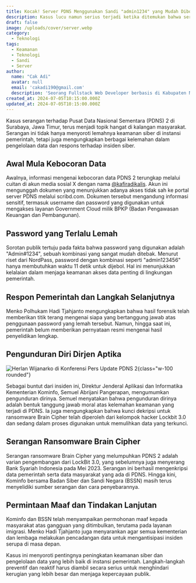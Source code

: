 ```yaml
---
title: Kocak! Server PDNS Menggunakan Sandi "admin1234" yang Mudah Dibobol
description: Kasus lucu namun serius terjadi ketika ditemukan bahwa server PDNS menggunakan sandi "admin1234". Hal ini menunjukkan betapa pentingnya keamanan sandi yang kuat untuk mencegah kebobolan.
draft: false
image: /uploads/cover/server.webp
category:
  - Teknologi
tags:
  - Keamanan
  - Teknologi
  - Sandi
  - Server
author:
  name: "Cak Adi"
  avatar: null
  email: 'cakadi190@gmail.com'
  description: 'Seorang Fullstack Web Developer berbasis di Kabupaten Ngawi, dengan passion mendalam dalam desain dan teknologi. Kini, ia juga tengah mengeksplorasi ketertarikannya yang baru terhadap geografi, memperluas cakrawalanya dalam dunia yang penuh inspirasi dan inovasi.'
created_at: 2024-07-05T10:15:00.000Z
updated_at: 2024-07-05T10:15:00.000Z
---
```


Kasus serangan terhadap Pusat Data Nasional Sementara (PDNS) 2 di Surabaya, Jawa Timur, terus menjadi topik hangat di kalangan masyarakat. Serangan ini tidak hanya menyoroti lemahnya keamanan siber di instansi pemerintah, tetapi juga mengungkapkan berbagai kelemahan dalam pengelolaan data dan respons terhadap insiden siber.

## Awal Mula Kebocoran Data

Awalnya, informasi mengenai kebocoran data PDNS 2 terungkap melalui cuitan di akun media sosial X dengan nama [@kafiradikalis](https://x.com/kafiradikalis). Akun ini mengunggah dokumen yang menunjukkan adanya akses tidak sah ke portal server PDNS melalui scribd.com. Dokumen tersebut mengandung informasi sensitif, termasuk username dan password yang digunakan untuk mengakses layanan Government Cloud milik BPKP (Badan Pengawasan Keuangan dan Pembangunan).

## Password yang Terlalu Lemah

Sorotan publik tertuju pada fakta bahwa password yang digunakan adalah "Admin#1234", sebuah kombinasi yang sangat mudah ditebak. Menurut riset dari NordPass, password dengan kombinasi seperti "admin123456" hanya membutuhkan waktu 11 detik untuk dijebol. Hal ini menunjukkan kelalaian dalam menjaga keamanan akses data penting di lingkungan pemerintah.

## Respon Pemerintah dan Langkah Selanjutnya

Menko Polhukam Hadi Tjahjanto mengungkapkan bahwa hasil forensik telah memberikan titik terang mengenai siapa yang bertanggung jawab atas penggunaan password yang lemah tersebut. Namun, hingga saat ini, pemerintah belum memberikan pernyataan resmi mengenai hasil penyelidikan lengkap.

## Pengunduran Diri Dirjen Aptika

![Herlan Wijanarko di Konferensi Pers Update PDNS 2](/uploads/content/akses-pdns/IMG_20240626_164431.webp){class="w-100 rounded"}

Sebagai buntut dari insiden ini, Direktur Jenderal Aplikasi dan Informatika Kementerian Kominfo, Semuel Abrijani Pangerapan, mengumumkan pengunduran dirinya. Semuel menyatakan bahwa pengunduran dirinya adalah bentuk tanggung jawab moral atas kelemahan keamanan yang terjadi di PDNS. Ia juga mengungkapkan bahwa kunci dekripsi untuk ransomware Brain Cipher telah diperoleh dari kelompok hacker Lockbit 3.0 dan sedang dalam proses digunakan untuk memulihkan data yang terkunci.

## Serangan Ransomware Brain Cipher

Serangan ransomware Brain Cipher yang melumpuhkan PDNS 2 adalah varian pengembangan dari LockBit 3.0, yang sebelumnya juga menyerang Bank Syariah Indonesia pada Mei 2023. Serangan ini berhasil mengenkripsi data pemerintah serta data masyarakat yang ada di PDNS. Hingga kini, Kominfo bersama Badan Siber dan Sandi Negara (BSSN) masih terus menyelidiki sumber serangan dan cara penyebarannya.

## Permintaan Maaf dan Tindakan Lanjutan

Kominfo dan BSSN telah menyampaikan permohonan maaf kepada masyarakat atas gangguan yang ditimbulkan, terutama pada layanan imigrasi. Menko Hadi Tjahjanto juga menyarankan agar semua kementerian dan lembaga melakukan pencadangan data untuk mengantisipasi insiden serupa di masa depan.

Kasus ini menyoroti pentingnya peningkatan keamanan siber dan pengelolaan data yang lebih baik di instansi pemerintah. Langkah-langkah preventif dan reaktif harus diambil secara serius untuk menghindari kerugian yang lebih besar dan menjaga kepercayaan publik.
